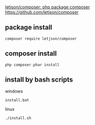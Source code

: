 [letjson/composer: php package composer](https://github.com/letjson/composer)
https://github.com/letjson/composer

## package install

    composer require letjson/composer

## composer install

    php composer.phar install

## install by bash scripts

windows

    install.bat


linux

    ./install.sh